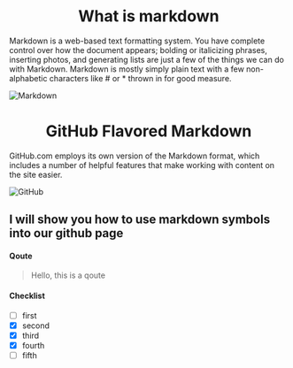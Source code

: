 # <div align="center"> What is markdown
  
Markdown is a web-based text formatting system. You have complete control over how the document appears; bolding or italicizing phrases, inserting photos, and generating lists are just a few of the things we can do with Markdown. Markdown is mostly simply plain text with a few non-alphabetic characters like # or * thrown in for good measure.
  
![Markdown](https://upload.wikimedia.org/wikipedia/commons/thumb/4/48/Markdown-mark.svg/1200px-Markdown-mark.svg.png)
  
  # <div align="center"> GitHub Flavored Markdown
  
GitHub.com employs its own version of the Markdown format, which includes a number of helpful features that make working with content on the site easier.
  
![GitHub](https://jahed.net/wp-content/uploads/2021/05/github-jahed.png)

  ## I will show you how to use markdown symbols into our github page
  
  #### Qoute
  
  > Hello, this is a qoute
  
  #### Checklist
  
- [ ] first
- [x] second
- [x] third
- [x] fourth
- [ ] fifth
